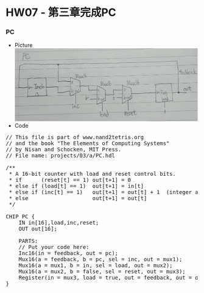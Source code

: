 # HW07 - 第三章完成PC
### PC
* Picture   
![pc](pc.jpg)   
* Code   
<pre>
// This file is part of www.nand2tetris.org
// and the book "The Elements of Computing Systems"
// by Nisan and Schocken, MIT Press.
// File name: projects/03/a/PC.hdl

/**
 * A 16-bit counter with load and reset control bits.
 * if      (reset[t] == 1) out[t+1] = 0
 * else if (load[t] == 1)  out[t+1] = in[t]
 * else if (inc[t] == 1)   out[t+1] = out[t] + 1  (integer addition)
 * else                    out[t+1] = out[t]
 */

CHIP PC {
    IN in[16],load,inc,reset;
    OUT out[16];

    PARTS:
    // Put your code here:
    Inc16(in = feedback, out = pc);
    Mux16(a = feedback, b = pc, sel = inc, out = mux1);
    Mux16(a = mux1, b = in, sel = load, out = mux2);
    Mux16(a = mux2, b = false, sel = reset, out = mux3);
    Register(in = mux3, load = true, out = feedback, out = out);
}
</pre>